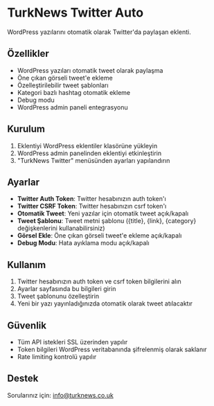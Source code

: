 # TurkNews Twitter Auto

WordPress yazılarını otomatik olarak Twitter'da paylaşan eklenti.

## Özellikler

- WordPress yazıları otomatik tweet olarak paylaşma
- Öne çıkan görseli tweet'e ekleme
- Özelleştirilebilir tweet şablonları
- Kategori bazlı hashtag otomatik ekleme
- Debug modu
- WordPress admin paneli entegrasyonu

## Kurulum

1. Eklentiyi WordPress eklentiler klasörüne yükleyin
2. WordPress admin panelinden eklentiyi etkinleştirin
3. "TurkNews Twitter" menüsünden ayarları yapılandırın

## Ayarlar

- **Twitter Auth Token**: Twitter hesabınızın auth token'ı
- **Twitter CSRF Token**: Twitter hesabınızın csrf token'ı
- **Otomatik Tweet**: Yeni yazılar için otomatik tweet açık/kapalı
- **Tweet Şablonu**: Tweet metni şablonu ({title}, {link}, {category} değişkenlerini kullanabilirsiniz)
- **Görsel Ekle**: Öne çıkan görseli tweet'e ekleme açık/kapalı
- **Debug Modu**: Hata ayıklama modu açık/kapalı

## Kullanım

1. Twitter hesabınızın auth token ve csrf token bilgilerini alın
2. Ayarlar sayfasında bu bilgileri girin
3. Tweet şablonunu özelleştirin
4. Yeni bir yazı yayınladığınızda otomatik olarak tweet atılacaktır

## Güvenlik

- Tüm API istekleri SSL üzerinden yapılır
- Token bilgileri WordPress veritabanında şifrelenmiş olarak saklanır
- Rate limiting kontrolü yapılır

## Destek

Sorularınız için: info@turknews.co.uk 